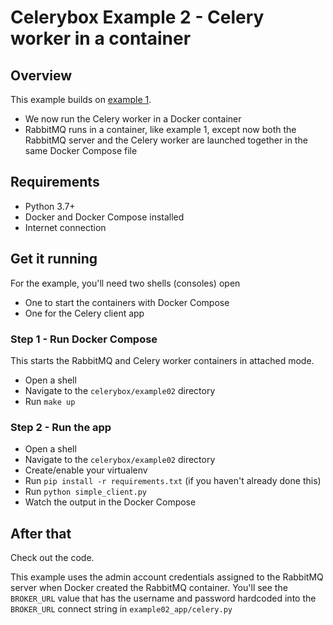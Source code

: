 # Celerybox Example 2 - Celery worker in a container

## Overview

This example builds on [example 1](../example01).

* We now run the Celery worker in a Docker container
* RabbitMQ runs in a container, like example 1, except now both the RabbitMQ server and the Celery worker are launched together in the same Docker Compose file

## Requirements

* Python 3.7+
* Docker and Docker Compose installed
* Internet connection

## Get it running

For the example, you'll need two shells (consoles) open
* One to start the containers with Docker Compose
* One for the Celery client app

### Step 1 - Run Docker Compose

This starts the RabbitMQ and Celery worker containers in attached mode.

* Open a shell
* Navigate to the `celerybox/example02` directory
* Run `make up`

### Step 2 - Run the app

* Open a shell
* Navigate to the `celerybox/example02` directory
* Create/enable your virtualenv
* Run `pip install -r requirements.txt` (if you haven't already done this)
* Run `python simple_client.py`
* Watch the output in the Docker Compose

## After that

Check out the code.

This example uses the admin account credentials assigned to the RabbitMQ server when Docker created the RabbitMQ container. You'll see the `BROKER_URL` value that has the username and password hardcoded into the `BROKER_URL` connect string in `example02_app/celery.py`
